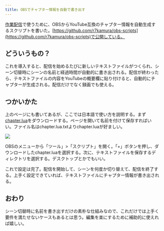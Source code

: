 ```yaml
---
title: OBSでチャプター情報を自動で書き出す
---
```

[作業配信](https://www.youtube.com/channel/UC5s-KpSDGzxWPWNv94PnJHw)で使うために、OBSからYouTube互換のチャプター情報を自動生成するスクリプトを書いた。[https://github.com/r7kamura/obs-scripts](https://github.com/r7kamura/obs-scripts)で公開している。

どういうもの？
-------

これを導入すると、配信を始めるたびに新しいテキストファイルがつくられ、シーン切替時にシーンの名前と経過時間が自動的に書き出される。配信が終わったら、テキストファイルの内容をYouTubeの概要欄に貼り付けると、自動的にチャプターが生成される。配信だけでなく録画でも使える。

つかいかた
-----

上のページにも書いてあるが、ここでは日本語で使い方を説明する。まず[chapter.lua](https://raw.githubusercontent.com/r7kamura/obs-scripts/main/chapter.lua)をダウンロードする。ページを開いて名前を付けて保存すればいい。ファイル名はchapter.lua.txtよりchapter.luaが好ましい。

![](https://lh3.googleusercontent.com/docs/ADP-6oHha9z3DVXB5LuW5hihAY0agDQ_KXy4GGugcm-gK_hYLRS-L04BFSEcc32AvGTM0i8l4bnykL3rg9hOWHtVps1E3hcIP6gKVioh5OESRebm5oYw6WngooibNLFixm7XJHmeqdG6rEUQBnSnTvpTo3q1wSSgWT98EscxzPqhdK1-jN497l8eYHGV5Cmjf0kPVh9hNpPhHYKgPaN65rmFBsqAN70KeL5BsjSKou3ekPCCIFjFPElGdMN_UfiCN4cr8gip9_2d2mr6Di4si8ICNZiDn7pLdBpsJ0Kbxo_G5E4e0-W4pLikJdVpeSQKeqxTFbrSuYyn0srwbSToZtIX8IcfG5Wtf-L12P6rk_SODgVwZcZ-QdLfwcbVSNMRPPhGbVcljUIlDBwl7op93-kdmTWLnD2apznO9W9ImeQnHSmL5fK87wvPIaZkdsWEIXJARkER-6caeoi6FGa-yx7x67ftXvqcm5wlHeG5iAheDj-ZDJIZYpiE5MLoD3vTFT4eIBhFd7uuzDPYJMq2160V6VHsP-O0-ps7Ui2j0NMOkXsQ-v3Yc1A2gEsBenJvoLBRHfqsdumP5JaYkRLf4Q7cjRtXpEp-coO1rQYRBaI0e_qufq_vEDPgL5QeYBL2XbVpUL4lEkeP-SFtw-YO38-cYYYZQNrrPLGv-MgKnluBEJu_SuioD1JN69MWOpX8TzBYWiIGdNmi4OtMlyMmav7FvPIYlOkTUQLZQSKU-_Q306l89j87nfgRPKf9no9yCAaF8D8-p1yh3GERhWHpbF-Wsa4am6ipE1LtYcYrmRNw-ptSYdMUcT6__AOW3G3xbEJ58MujUJkyOh3dBxAfz-4s1Ka2XjvNBtc4E4VYwRQym6b7TD2WuVZ0BRV27k1YOvru5bO7RZyiMiVd_A_VZ8WwEGG1_0KicoJY3rvUvEQbGIYM0DMy6HbboH6k6EYEjDU0qRt6G8Xen02jqFjKxezyG_C1Xm_ld692i6yQ3ccDPs65_9uVAXsCVQAHWee7pgOspCjl4H6ZeTPU_f8Hhq7WDpk4L4fM_iAS_BOvgddKcoV4faXPJBSaLfQiI3iqhTFNU2KKy6uAXo80_PGredmavQUPqixbH_famfpqhlr-WkOdWVdVbnzgZcqXqYmQxxJ7A_G5Vt3EQ2cKUMYSpi88PnY5wHgxgqwXYaAXvJZ31LgYX0qu5a1ETX-SUbT8kY4Uom02KCKj_4SSNRt_eVnnCvA865sZH1TDdbzPkGAbw4n6QW0Q)

OBSのメニューから「ツール」>「スクリプト」を開く。「+」ボタンを押し、ダウンロードしたchapter.luaを選択する。次に、テキストファイルを保存するディレクトリを選択する。デスクトップとかでもいい。

これで設定は完了。配信を開始して、シーンを何度か切り替えて、配信を終了する。上手く設定できていれば、テキストファイルにチャプター情報が書き出される。

おわり
---

シーン切替時に名前を書き出すだけの素朴な仕組みなので、これだけでは上手く要件を満たせないケースもあるとは思う。編集を楽にするために補助的に使えれば嬉しい。
